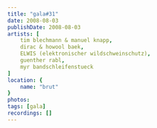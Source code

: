 ```yaml
---
title: "gala#31"
date: 2008-08-03
publishDate: 2008-08-03
artists: [
    tim blechmann & manuel knapp,
    dirac & howool baek,
    ELWIS (elektronischer wildschweinschutz),
    guenther rabl,
    myr bandschleifenstueck
]
location: {
    name: "brut"
}
photos:
tags: [gala]
recordings: []
---
```

